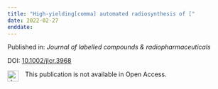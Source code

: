 ```yaml
---
title: "High-yielding[comma] automated radiosynthesis of ["
date: 2022-02-27
enddate:
---
```


Published in: *Journal of labelled compounds & radiopharmaceuticals*

DOI: [10.1002/jlcr.3968](https://doi.org/10.1002/jlcr.3968)

<img src=https://upload.wikimedia.org/wikipedia/commons/thumb/0/0e/Closed_Access_logo_transparent.svg/1200px-Closed_Access_logo_transparent.svg.png alt="drawing" width="25" align="left"/> &nbsp;&nbsp;&nbsp;This publication is not available in Open Access.


